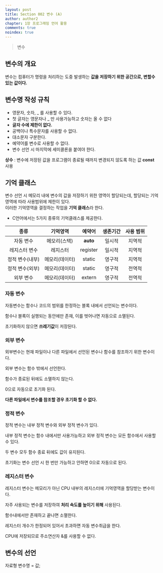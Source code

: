 ```yaml
---
layout: post
title: Section 002 변수 (A)
author: author2
chapter: 1장 프로그래밍 언어 활용
comments: true
noindex: true
---
```

>변수

## 변수의 개요

변수는 컴퓨터가 명령을 처리하는 도중 발생하는 **값을 저장하기 위한 공간으로, 변할수있는 값이다.**

## 변수명 작성 규칙

- 영문자, 숫자, _ 를 사용할 수 있다.
- 첫 글자는 영문자나 _ 만 사용가능하고 숫자는 올 수 없다
- **글자 수에 제한이 없다.**
- 공백이나 특수문자를 사용할 수 없다.
- 대소문자 구분한다.
- 예약어를 변수로 사용할 수 없다.
- 변수 선언 시 마지막에 세미콜론을 붙여야 한다.

**상수** : 변수에 저장된 값을 프로그램이 종료될 때까지 변경되지 않도록 하는 값 **const** 사용

## 기억 클래스

변수 선언 시 메모리 내에 변수의 값을 저장하기 위한 영역이 할당되는데, 할당되는 기억영역에 따라 사용범위에 제한이 있다.    
이러한 기억영역을 결정하는 작업을 **기억 클래스**라 한다.

- C언어에서는 5가지 종류의 기억클래스를 제공한다.

|종류|기억영역|예약어|생존기간|사용 범위|
|:---:|:---:|:---:|:---:|:---:|
|자동 변수|메모리(스택)|**auto**|일시적|지역적|
|레지스터 변수|레지스터|register|일시적|지역적|
|정적 변수(내부)|메모리(데이터)|static|영구적|지역적|
|정적 변수(외부)|메모리(데이터)|static|영구적|전역적|
|외부 변수|메모리(데이터)|extern|영구적|전역적|

### 자동 변수

자동변수는 함수나 코드의 범위를 한정하는 블록 내에서 선언되는 변수이다.

함수나 블록이 실행되는 동안에만 존재, 이를 벗어나면 자동으로 소멸된다.

초기화하지 않으면 **쓰레기값**이 저장된다.

### 외부 변수

외부변수는 현재 파일이나 다른 파일에서 선언된 변수나 함수를 참조하기 위한 변수이다.

외부 변수는 함수 밖에서 선언한다.

함수가 종료된 뒤에도 소멸하지 않는다.

0으로 자동으로 초기화 된다.

**다른 파일에서 변수를 참조할 경우 초기화 할 수 없다.**

### 정적 변수

정적 변수는 내부 정적 변수와 외부 정적 변수가 있다.

내부 정적 변수는 함수 내에서만 사용가능하고 외부 정적 변수는 모든 함수에서 사용할 수 있다.

두 변수 모두 함수 종료 뒤에도 값이 유지된다.

초기화는 변수 선언 시 한 번만 가능하고 안하면 0으로 자동으로 된다.

### 레지스터 변수

레지스터 변수는 메모리가 아닌 CPU 내부의 레지스터에 기억영역을 할당받는 변수이다.

자주 사용되는 변수를 저장하여 **처리 속도를 높이기 위해** 사용된다.

함수내에서만 존재하고 끝나면 소멸한다.

레지스터 개수가 한정되어 있어서 초과하면 자동 변수취급을 한다.

CPU에 저장되므로 주소연산자 &를 사용할 수 없다.

## 변수의 선언

자료형 변수명 = 값;
